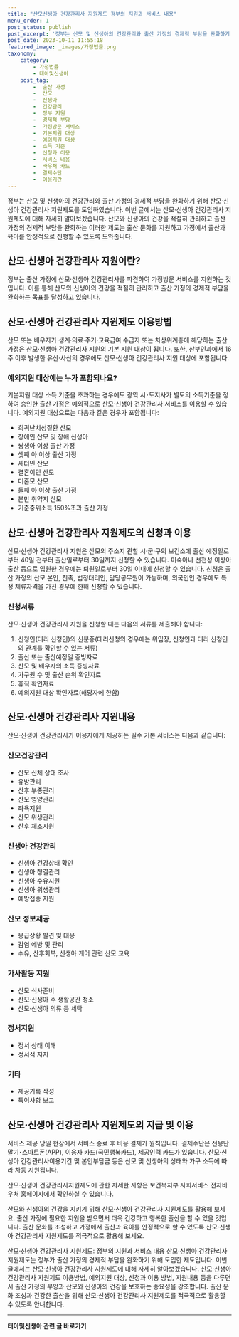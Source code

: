 ```yaml
---
title: "산모신생아 건강관리사 지원제도 정부의 지원과 서비스 내용"
menu_order: 1
post_status: publish
post_excerpt: '정부는 산모 및 신생아의 건강관리와 출산 가정의 경제적 부담을 완화하기 위해 산모 신생아 건강관리사 지원제도를 도입하였습니다. 이번 글에서는 산모 신생아 건강관리사 지원제도에 대해 자세히 알아보겠습니다. 산모와 신생아의 건강을 적절히 관리하고 출산 가정의 경제적 부담을 완화하는 이러한 제도는 출산 문화를 지원하고 가정에서 출산과 육아를 안정적으로 진행할 수 있도록 도와줍니다.'
post_date: 2023-10-11 11:55:18
featured_image: _images/가정법률.png
taxonomy:
    category:
        - 가정법률
        - 태아및신생아
    post_tag:
        -  출산 가정
        -  산모
        -  신생아
        -  건강관리
        -  정부 지원
        -  경제적 부담
        -  가정방문 서비스
        -  기본지원 대상
        -  예외지원 대상
        -  소득 기준
        -  신청과 이용
        -  서비스 내용
        -  바우처 카드
        -  결제수단
        -  이용기간
---
```




정부는 산모 및 신생아의 건강관리와 출산 가정의 경제적 부담을 완화하기 위해 산모·신생아 건강관리사 지원제도를 도입하였습니다. 이번 글에서는 산모·신생아 건강관리사 지원제도에 대해 자세히 알아보겠습니다. 산모와 신생아의 건강을 적절히 관리하고 출산 가정의 경제적 부담을 완화하는 이러한 제도는 출산 문화를 지원하고 가정에서 출산과 육아를 안정적으로 진행할 수 있도록 도와줍니다.

## 산모·신생아 건강관리사 지원이란?

정부는 출산 가정에 산모·신생아 건강관리사를 파견하여 가정방문 서비스를 지원하는 것입니다. 이를 통해 산모와 신생아의 건강을 적절히 관리하고 출산 가정의 경제적 부담을 완화하는 목표를 달성하고 있습니다.

## 산모·신생아 건강관리사 지원제도 이용방법

산모 또는 배우자가 생계·의료·주거·교육급여 수급자 또는 차상위계층에 해당하는 출산가정은 산모·신생아 건강관리사 지원의 기본 지원 대상이 됩니다. 또한, 산부인과에서 16주 이후 발생한 유산·사산의 경우에도 산모·신생아 건강관리사 지원 대상에 포함됩니다.

### 예외지원 대상에는 누가 포함되나요?

기본지원 대상 소득 기준을 초과하는 경우에도 광역 시･도지사가 별도의 소득기준을 정하여 승인한 출산 가정은 예외적으로 산모·신생아 건강관리사 서비스를 이용할 수 있습니다. 예외지원 대상으로는 다음과 같은 경우가 포함됩니다:

- 희귀난치성질환 산모
- 장애인 산모 및 장애 신생아
- 쌍생아 이상 출산 가정
- 셋째 아 이상 출산 가정
- 새터민 산모
- 결혼이민 산모
- 미혼모 산모
- 둘째 아 이상 출산 가정
- 분만 취약지 산모
- 기준중위소득 150%초과 출산 가정

## 산모·신생아 건강관리사 지원제도의 신청과 이용

산모·신생아 건강관리사 지원은 산모의 주소지 관할 시·군·구의 보건소에 출산 예정일로부터 40일 전부터 출산일로부터 30일까지 신청할 수 있습니다. 미숙아나 선천성 이상아 출산 등으로 입원한 경우에는 퇴원일로부터 30일 이내에 신청할 수 있습니다. 신청은 출산 가정의 산모 본인, 친족, 법정대리인, 담당공무원이 가능하며, 외국인인 경우에도 특정 체류자격을 가진 경우에 한해 신청할 수 있습니다.

### 신청서류

산모·신생아 건강관리사 지원을 신청할 때는 다음의 서류를 제출해야 합니다:

1. 신청인(대리 신청인)의 신분증(대리신청의 경우에는 위임장, 신청인과 대리 신청인의 관계를 확인할 수 있는 서류)
2. 출산 또는 출산예정일 증빙자료
3. 산모 및 배우자의 소득 증빙자료
4. 가구원 수 및 출산 순위 확인자료
5. 휴직 확인자료
6. 예외지원 대상 확인자료(해당자에 한함)

## 산모·신생아 건강관리사 지원내용

산모·신생아 건강관리사가 이용자에게 제공하는 필수 기본 서비스는 다음과 같습니다:

### 산모건강관리

- 산모 신체 상태 조사
- 유방관리
- 산후 부종관리
- 산모 영양관리
- 좌욕지원
- 산모 위생관리
- 산후 체조지원

### 신생아 건강관리

- 신생아 건강상태 확인
- 신생아 청결관리
- 신생아 수유지원
- 신생아 위생관리
- 예방접종 지원

### 산모 정보제공

- 응급상황 발견 및 대응
- 감염 예방 및 관리
- 수유, 산후회복, 신생아 케어 관련 산모 교육

### 가사활동 지원

- 산모 식사준비
- 산모·신생아 주 생활공간 청소
- 산모·신생아 의류 등 세탁

### 정서지원

- 정서 상태 이해
- 정서적 지지

### 기타

- 제공기록 작성
- 특이사항 보고

## 산모·신생아 건강관리사 지원제도의 지급 및 이용

서비스 제공 당일 현장에서 서비스 종료 후 비용 결제가 원칙입니다. 결제수단은 전용단말기･스마트폰(APP), 이용자 카드(국민행복카드), 제공인력 카드가 있습니다. 산모·신생아 건강관리사이용기간 및 본인부담금 등은 산모 및 신생아의 상태와 가구 소득에 따라 차등 지원됩니다.

산모·신생아 건강관리사지원제도에 관한 자세한 사항은 보건복지부 사회서비스 전자바우처 홈페이지에서 확인하실 수 있습니다.

산모와 신생아의 건강을 지키기 위해 산모·신생아 건강관리사 지원제도를 활용해 보세요. 출산 가정에 필요한 지원을 받으면서 더욱 건강하고 행복한 출산을 할 수 있을 것입니다. 출산 문화를 조성하고 가정에서 출산과 육아를 안정적으로 할 수 있도록 산모·신생아 건강관리사 지원제도를 적극적으로 활용해 보세요.


  산모·신생아 건강관리사 지원제도: 정부의 지원과 서비스 내용
 산모·신생아 건강관리사 지원제도는 정부가 출산 가정의 경제적 부담을 완화하기 위해 도입한 제도입니다. 이번 글에서는 산모·신생아 건강관리사 지원제도에 대해 자세히 알아보겠습니다. 산모·신생아 건강관리사 지원제도 이용방법, 예외지원 대상, 신청과 이용 방법, 지원내용 등을 다루면서 출산 가정의 부양과 산모와 신생아의 건강을 보호하는 중요성을 강조합니다. 출산 문화 조성과 건강한 출산을 위해 산모·신생아 건강관리사 지원제도를 적극적으로 활용할 수 있도록 안내합니다.

<!-- wp:separator -->
<hr class="wp-block-separator has-alpha-channel-opacity"/>
<!-- /wp:separator -->

<!-- wp:group {"backgroundColor":"base","layout":{"type":"constrained"}} -->
<div class="wp-block-group has-base-background-color has-background"><!-- wp:paragraph {"align":"center","fontSize":"medium"} -->
<p class="has-text-align-center has-large-font-size"><strong>태아및신생아 관련 글 바로가기</strong></p>
<!-- /wp:paragraph -->


<!-- wp:latest-posts
{"categories":[{"id":1496,"count":19,"description":"","link":"https://uknowlaw.com/category/%ed%83%9c%ec%95%84%eb%b0%8f%ec%8b%a0%ec%83%9d%ec%95%84/","name":"태아및신생아","slug":"태아및신생아","taxonomy":"category","parent":0,"meta":[],"_links":{"self":[{"href":"https://uknowlaw.com/wp-json/wp/v2/categories/1496"}],"collection":[{"href":"https://uknowlaw.com/wp-json/wp/v2/categories"}],"about":[{"href":"https://uknowlaw.com/wp-json/wp/v2/taxonomies/category"}],"wp:post_type":[{"href":"https://uknowlaw.com/wp-json/wp/v2/posts?categories=1496"}],"curies":[{"name":"wp","href":"https://api.w.org/{rel}","templated":true}]}}]} /--></div>
<!-- /wp:group -->